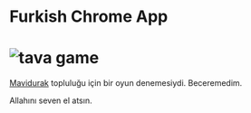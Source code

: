 # Furkish Chrome App

![tava game](http://imgim.com/3069incil2983932.png)
===
[Mavidurak](http://mavidurak.github.io/) topluluğu için bir oyun denemesiydi. Beceremedim.

Allahını seven el atsın.
